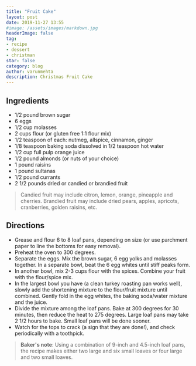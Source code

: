 ```yaml
---
title: "Fruit Cake"
layout: post
date: 2019-11-27 13:55
#image: /assets/images/markdown.jpg
headerImage: false
tag:
- recipe
- dessert
- christman
star: false
category: blog
author: varunmehta
description: Christmas Fruit Cake
---
```



## Ingredients
- 1/2 pound brown sugar
- 6 eggs
- 1/2 cup molasses
- 2 cups flour (or gluten free 1:1 flour mix)
- 1/2 teaspoon of each: nutmeg, allspice, cinnamon, ginger
- 1/8 teaspoon baking soda dissolved in 1/2 teaspoon hot water
- 1/2 cup full pulp orange juice 
- 1/2 pound almonds (or nuts of your choice)
- 1 pound raisins
- 1 pound sultanas
- 1/2 pound currants
- 2 1/2 pounds dried or candied or brandied fruit
  
> Candied fruit may include citron, lemon, orange, pineapple and cherries. Brandied fruit may include dried pears, apples, apricots, cranberries, golden raisins, etc.


## Directions
- Grease and flour 6 to 8 loaf pans, depending on size (or use parchment paper to line the bottoms for easy removal).
- Preheat the oven to 300 degrees.
- Separate the eggs. Mix the brown sugar, 6 egg yolks and molasses together. In a separate bowl, beat the 6 egg whites until stiff peaks form.
- In another bowl, mix 2-3 cups flour with the spices. Combine your fruit with the flour/spice mix.
- In the largest bowl you have (a clean turkey roasting pan works well), slowly add the shortening mixture to the flour/fruit mixture until combined. Gently fold in the egg whites, the baking soda/water mixture and the juice.
- Divide the mixture among the loaf pans. Bake at 300 degrees for 30 minutes, then reduce the heat to 275 degrees. Large loaf pans may take 2 1/2 hours to bake. Small loaf pans will be done sooner.
- Watch for the tops to crack (a sign that they are done!), and check periodically with a toothpick.
> **Baker's note**: Using a combination of 9-inch and 4.5-inch loaf pans, the recipe makes either two large and six small loaves or four large and two small loaves.